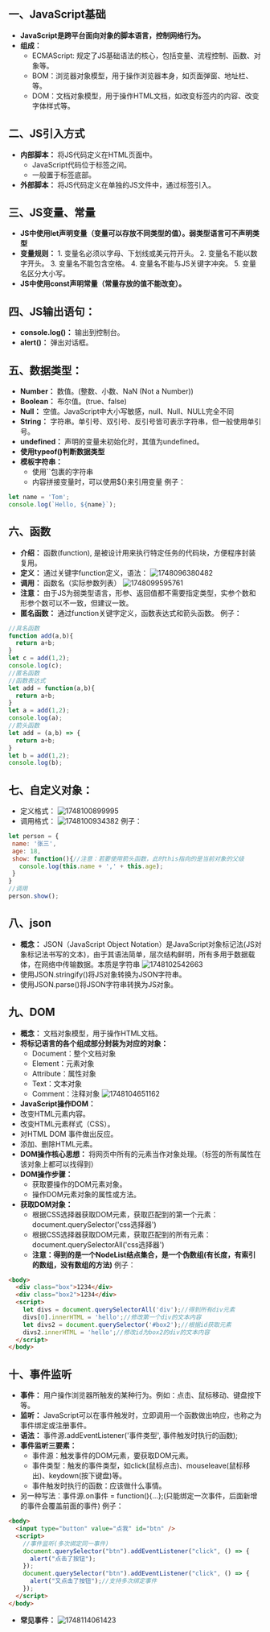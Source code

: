 ## 一、JavaScript基础
* **JavaScript是跨平台面向对象的脚本语言，控制网络行为。**
* **组成：**
  * ECMAScript: 规定了JS基础语法的核心，包括变量、流程控制、函数、对象等。
  * BOM：浏览器对象模型，用于操作浏览器本身，如页面弹窗、地址栏、等。
  * DOM：文档对象模型，用于操作HTML文档，如改变标签内的内容、改变字体样式等。
## 二、JS引入方式
* **内部脚本：** 将JS代码定义在HTML页面中。
  * JavaScript代码位于<script></script>标签之间。
  * 一般置于<body></body>标签底部。
* **外部脚本：** 将JS代码定义在单独的JS文件中，通过<script src = "..."></script>标签引入。
## 三、JS变量、常量
* **JS中使用let声明变量（变量可以存放不同类型的值）。弱类型语言可不声明类型**
* **变量规则：** 1. 变量名必须以字母、下划线或美元符开头。 2. 变量名不能以数字开头。 3. 变量名不能包含空格。 4. 变量名不能与JS关键字冲突。 5. 变量名区分大小写。
* **JS中使用const声明常量（常量存放的值不能改变）。**
## 四、JS输出语句： 
* **console.log()：** 输出到控制台。 
* **alert()：** 弹出对话框。
## 五、数据类型：
* **Number：** 数值。(整数、小数、NaN (Not a Number))
* **Boolean：** 布尔值。(true、false)
* **Null：** 空值。JavaScript中大小写敏感，null、Null、NULL完全不同
* **String：** 字符串。单引号、双引号、反引号皆可表示字符串，但一般使用单引号。
* **undefined：** 声明的变量未初始化时，其值为undefined。
* **使用typeof()判断数据类型**
* **模板字符串：** 
  * 使用``包裹的字符串
  * 内容拼接变量时，可以使用${}来引用变量 
例子：
```javascript
let name = 'Tom';
console.log(`Hello, ${name}`);
```
## 六、函数
* **介绍：** 函数(function), 是被设计用来执行特定任务的代码块，方便程序封装复用。
* **定义：** 通过关键字function定义，语法：
 ![1748096380482](image/JavaScript基础/1748096380482.png)
*  **调用：** 函数名（实际参数列表）
![1748099595761](image/JavaScript基础/1748099595761.png)
* **注意：** 由于JS为弱类型语言，形参、返回值都不需要指定类型，实参个数和形参个数可以不一致，但建议一致。
* **匿名函数：** 通过function关键字定义，函数表达式和箭头函数。
例子：
```javascript
//具名函数
function add(a,b){
  return a+b;
}
let c = add(1,2);
console.log(c);
//匿名函数
//函数表达式
let add = function(a,b){
  return a+b;
}
let a = add(1,2);
console.log(a);
//箭头函数
let add = (a,b) => {
  return a+b;
}
let b = add(1,2);
console.log(b);
```
## 七、自定义对象：
* 定义格式：
![1748100899995](image/JavaScript基础/1748100899995.png)
* 调用格式：
 ![1748100934382](image/JavaScript基础/1748100934382.png)
 例子：
 ```javascript
 let person = {
  name: '张三',
  age: 18,
  show: function(){//注意：若要使用箭头函数，此时this指向的是当前对象的父级
    console.log(this.name + ',' + this.age);
  }
 }
 //调用
 person.show();
 ```
 ## 八、json
 * **概念：** JSON（JavaScript Object Notation）是JavaScript对象标记法(JS对象标记法书写的文本)，由于其语法简单，层次结构鲜明，所有多用于数据载体，在网络中传输数据。本质是字符串
![1748102542663](image/JavaScript基础/1748102542663.png)
* 使用JSON.stringify()将JS对象转换为JSON字符串。
* 使用JSON.parse()将JSON字符串转换为JS对象。
## 九、DOM
* **概念：** 文档对象模型，用于操作HTML文档。
* **将标记语言的各个组成部分封装为对应的对象：**
  * Document：整个文档对象
  * Element：元素对象
  * Attribute：属性对象
  * Text：文本对象
  * Comment：注释对象
  ![1748104651162](image/JavaScript基础/1748104651162.png)
* **JavaScript操作DOM：**
 * 改变HTML元素内容。
 * 改变HTML元素样式（CSS）。
 * 对HTML DOM 事件做出反应。
 * 添加、删除HTML元素。
* **DOM操作核心思想：** 将网页中所有的元素当作对象处理。（标签的所有属性在该对象上都可以找得到）
* **DOM操作步骤：**
  * 获取要操作的DOM元素对象。
  * 操作DOM元素对象的属性或方法。
* **获取DOM对象：**
  * 根据CSS选择器获取DOM元素，获取匹配到的第一个元素：document.querySelector('css选择器')
  * 根据CSS选择器获取DOM元素，获取匹配到的所有元素：document.querySelectorAll('css选择器')
  * **注意：得到的是一个NodeList结点集合，是一个伪数组(有长度，有索引的数组，没有数组的方法)**
例子：
```html
<body>
  <div class="box">1234</div>
  <div class="box2">1234</div>
  <script>
    let divs = document.querySelectorAll('div');//得到所有div元素
    divs[0].innerHTML = 'hello';//修改第一个div的文本内容
    let divs2 = document.querySelector('#box2');//根据id获取元素
    divs2.innerHTML = 'hello';//修改id为box2的div的文本内容
  </script>
</body>
```
## 十、事件监听
* **事件：** 用户操作浏览器所触发的某种行为。例如：点击、鼠标移动、键盘按下等。
* **监听：** JavaScript可以在事件触发时，立即调用一个函数做出响应，也称之为事件绑定或注册事件。
* **语法：** 事件源.addEventListener('事件类型', 事件触发时执行的函数);
* **事件监听三要素：**
  * 事件源：触发事件的DOM元素，要获取DOM元素。
  * 事件类型：触发的事件类型，如click(鼠标点击)、mouseleave(鼠标移出)、keydown(按下键盘)等。
  * 事件触发时执行的函数：应该做什么事情。
* 另一种写法：事件源.on事件 = function(){...};(只能绑定一次事件，后面新增的事件会覆盖前面的事件)
例子：
```html
<body>
  <input type="button" value="点我" id="btn" />
  <script>
    //事件监听(多次绑定同一事件)
    document.querySelector("btn").addEventListener("click", () => {
      alert("点击了按钮");
    });
    document.querySelector("btn").addEventListener("click", () => {
      alert("又点击了按钮");//支持多次绑定事件
    });
  </script>
</body>
```
* **常见事件：**
![1748114061423](image/JavaScript基础/1748114061423.png) 
 

 
 
